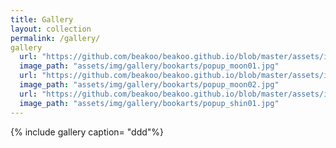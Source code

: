 ```yaml
---
title: Gallery
layout: collection
permalink: /gallery/
gallery
  url: "https://github.com/beakoo/beakoo.github.io/blob/master/assets/img/gallery/bookarts/popup_moon01.jpg"
  image_path: "assets/img/gallery/bookarts/popup_moon01.jpg"
  url: "https://github.com/beakoo/beakoo.github.io/blob/master/assets/img/gallery/bookarts/popup_moon02.jpg"
  image_path: "assets/img/gallery/bookarts/popup_moon02.jpg"
  url: "https://github.com/beakoo/beakoo.github.io/blob/master/assets/img/gallery/bookarts/popup_shin01.jpg"
  image_path: "assets/img/gallery/bookarts/popup_shin01.jpg"
---
```


{% include gallery caption= "ddd"%}
